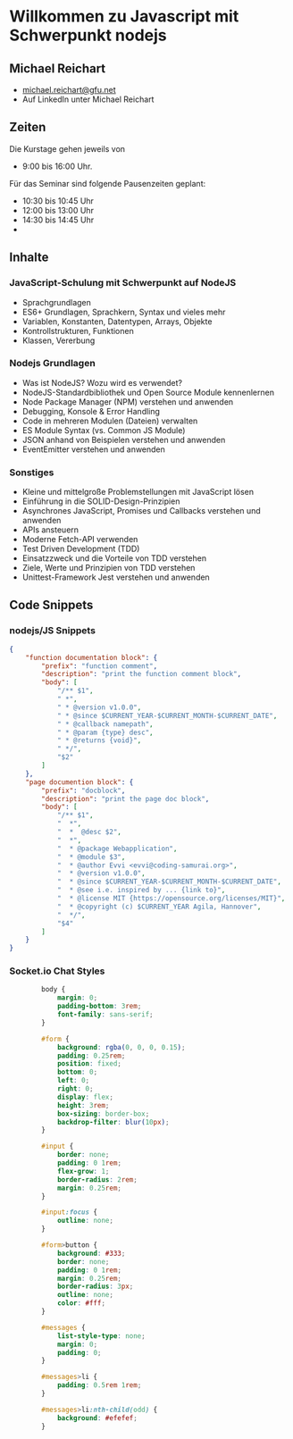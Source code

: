 # Willkommen zu Javascript mit Schwerpunkt nodejs

## Michael Reichart
- michael.reichart@gfu.net
- Auf LinkedIn unter Michael Reichart

## Zeiten
Die Kurstage gehen jeweils von 
- 9:00 bis 16:00 Uhr. 

Für das Seminar sind folgende Pausenzeiten geplant:
- 10:30 bis 10:45 Uhr
- 12:00 bis 13:00 Uhr
- 14:30 bis 14:45 Uhr
- 
## Inhalte
### JavaScript-Schulung mit Schwerpunkt auf NodeJS
- Sprachgrundlagen
- ES6+ Grundlagen, Sprachkern, Syntax und vieles mehr
- Variablen, Konstanten, Datentypen, Arrays, Objekte
- Kontrollstrukturen, Funktionen
- Klassen, Vererbung
 
### Nodejs Grundlagen
- Was ist NodeJS? Wozu wird es verwendet?
- NodeJS-Standardbibliothek und Open Source Module kennenlernen
- Node Package Manager (NPM) verstehen und anwenden
- Debugging, Konsole & Error Handling
- Code in mehreren Modulen (Dateien) verwalten
- ES Module Syntax (vs. Common JS Module)
- JSON anhand von Beispielen verstehen und anwenden
- EventEmitter verstehen und anwenden
 
### Sonstiges
- Kleine und mittelgroße Problemstellungen mit JavaScript lösen
- Einführung in die SOLID-Design-Prinzipien
- Asynchrones JavaScript, Promises und Callbacks verstehen und anwenden
- APIs ansteuern
- Moderne Fetch-API verwenden
- Test Driven Development (TDD)
- Einsatzzweck und die Vorteile von TDD verstehen
- Ziele, Werte und Prinzipien von TDD verstehen
- Unittest-Framework Jest verstehen und anwenden
 


## Code Snippets
### nodejs/JS Snippets
```json
{
	"function documentation block": {
		"prefix": "function comment",
		"description": "print the function comment block",
		"body": [
			"/** $1",
			" *",
			" * @version v1.0.0",
			" * @since $CURRENT_YEAR-$CURRENT_MONTH-$CURRENT_DATE",
			" * @callback namepath",
			" * @param {type} desc",
			" * @returns {void}",
			" */",
			"$2"
		]
	},
	"page documention block": {
		"prefix": "docblock",
		"description": "print the page doc block",
		"body": [
			"/** $1",
			"  *",
			"  *  @desc $2",
			"  *",
			"  * @package Webapplication",
			"  * @module $3",
			"  * @author Evvi <evvi@coding-samurai.org>",
			"  * @version v1.0.0",
			"  * @since $CURRENT_YEAR-$CURRENT_MONTH-$CURRENT_DATE",
			"  * @see i.e. inspired by ... {link to}",
			"  * @license MIT {https://opensource.org/licenses/MIT}",
			"  * @copyright (c) $CURRENT_YEAR Agila, Hannover",
			"  */",
			"$4"
		]
	}
}
```

### Socket.io Chat Styles
```css
        body {
            margin: 0;
            padding-bottom: 3rem;
            font-family: sans-serif;
        }

        #form {
            background: rgba(0, 0, 0, 0.15);
            padding: 0.25rem;
            position: fixed;
            bottom: 0;
            left: 0;
            right: 0;
            display: flex;
            height: 3rem;
            box-sizing: border-box;
            backdrop-filter: blur(10px);
        }

        #input {
            border: none;
            padding: 0 1rem;
            flex-grow: 1;
            border-radius: 2rem;
            margin: 0.25rem;
        }

        #input:focus {
            outline: none;
        }

        #form>button {
            background: #333;
            border: none;
            padding: 0 1rem;
            margin: 0.25rem;
            border-radius: 3px;
            outline: none;
            color: #fff;
        }

        #messages {
            list-style-type: none;
            margin: 0;
            padding: 0;
        }

        #messages>li {
            padding: 0.5rem 1rem;
        }

        #messages>li:nth-child(odd) {
            background: #efefef;
        }
```